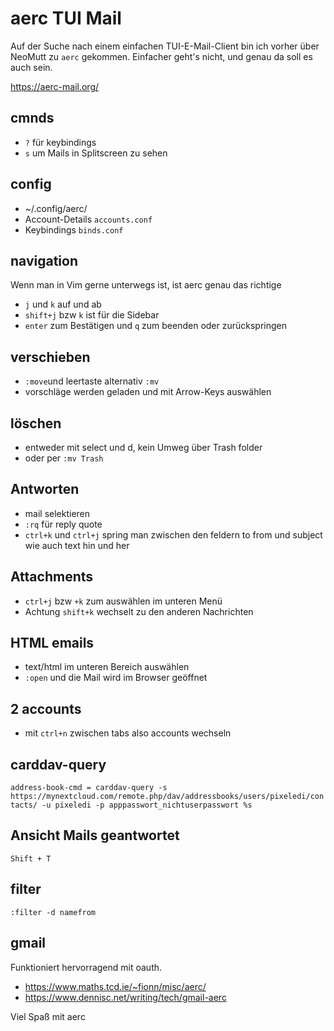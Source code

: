 # aerc TUI Mail
Auf der Suche nach einem einfachen TUI-E-Mail-Client bin ich vorher über NeoMutt zu `aerc` gekommen. Einfacher geht's nicht, und genau da soll es auch sein. 

<https://aerc-mail.org/>

## cmnds
- `?` für keybindings
- `s` um Mails in Splitscreen zu sehen

## config
- ~/.config/aerc/
- Account-Details `accounts.conf`
- Keybindings `binds.conf`

## navigation
Wenn man in Vim gerne unterwegs ist, ist aerc genau das richtige
- `j` und `k` auf und ab
- `shift+j` bzw `k` ist für die Sidebar
- `enter` zum Bestätigen und `q` zum beenden oder zurückspringen

## verschieben 
- `:move`und leertaste alternativ `:mv`
- vorschläge werden geladen und mit Arrow-Keys auswählen

## löschen
- entweder mit select und d, kein Umweg über Trash folder
- oder per `:mv Trash` 

## Antworten 
- mail selektieren
- `:rq` für reply quote
- `ctrl+k` und `ctrl+j` spring man zwischen den feldern to from und subject wie auch text hin und her

## Attachments
- `ctrl+j` bzw `+k` zum auswählen im unteren Menü
- Achtung `shift+k` wechselt zu den anderen Nachrichten

## HTML emails
- text/html im unteren Bereich auswählen
- `:open` und die Mail wird im Browser geöffnet

## 2 accounts
- mit `ctrl+n` zwischen tabs also accounts wechseln

## carddav-query
`address-book-cmd = carddav-query -s https://mynextcloud.com/remote.php/dav/addressbooks/users/pixeledi/contacts/ -u pixeledi -p apppasswort_nichtuserpasswort %s`

## Ansicht Mails geantwortet
`Shift + T` 

## filter
`:filter -d namefrom`

## gmail
Funktioniert hervorragend mit oauth.

- https://www.maths.tcd.ie/~fionn/misc/aerc/
- https://www.dennisc.net/writing/tech/gmail-aerc

Viel Spaß mit aerc
